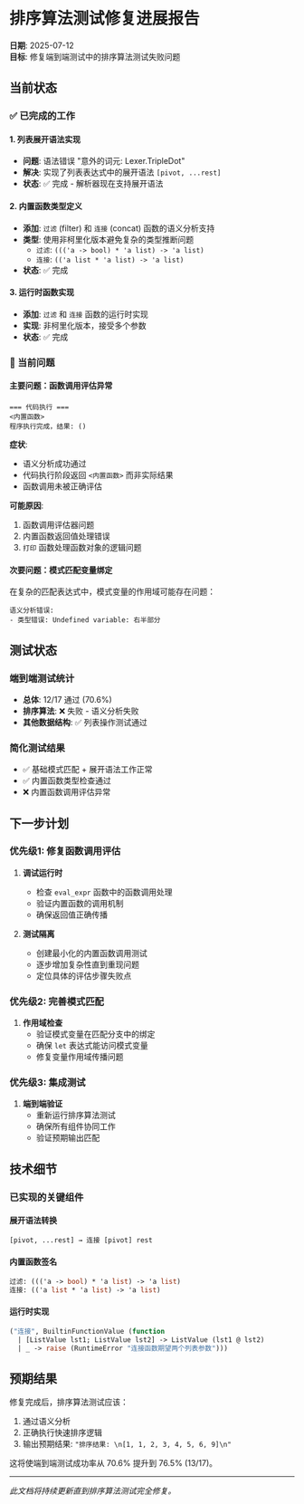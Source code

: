# 排序算法测试修复进展报告

**日期**: 2025-07-12  
**目标**: 修复端到端测试中的排序算法测试失败问题

## 当前状态

### ✅ 已完成的工作

#### 1. 列表展开语法实现
- **问题**: 语法错误 "意外的词元: Lexer.TripleDot"
- **解决**: 实现了列表表达式中的展开语法 `[pivot, ...rest]`
- **状态**: ✅ 完成 - 解析器现在支持展开语法

#### 2. 内置函数类型定义
- **添加**: `过滤` (filter) 和 `连接` (concat) 函数的语义分析支持
- **类型**: 使用非柯里化版本避免复杂的类型推断问题
  - `过滤`: `((('a -> bool) * 'a list) -> 'a list)`
  - `连接`: `(('a list * 'a list) -> 'a list)`
- **状态**: ✅ 完成

#### 3. 运行时函数实现
- **添加**: `过滤` 和 `连接` 函数的运行时实现
- **实现**: 非柯里化版本，接受多个参数
- **状态**: ✅ 完成

### 🔄 当前问题

#### 主要问题：函数调用评估异常
```
=== 代码执行 ===
<内置函数>
程序执行完成，结果: ()
```

**症状**:
- 语义分析成功通过
- 代码执行阶段返回 `<内置函数>` 而非实际结果
- 函数调用未被正确评估

**可能原因**:
1. 函数调用评估器问题
2. 内置函数返回值处理错误  
3. `打印` 函数处理函数对象的逻辑问题

#### 次要问题：模式匹配变量绑定
在复杂的匹配表达式中，模式变量的作用域可能存在问题：
```
语义分析错误:
- 类型错误: Undefined variable: 右半部分
```

## 测试状态

### 端到端测试统计
- **总体**: 12/17 通过 (70.6%)
- **排序算法**: ❌ 失败 - 语义分析失败
- **其他数据结构**: ✅ 列表操作测试通过

### 简化测试结果
- ✅ 基础模式匹配 + 展开语法工作正常
- ✅ 内置函数类型检查通过
- ❌ 内置函数调用评估异常

## 下一步计划

### 优先级1: 修复函数调用评估
1. **调试运行时**
   - 检查 `eval_expr` 函数中的函数调用处理
   - 验证内置函数的调用机制
   - 确保返回值正确传播

2. **测试隔离**
   - 创建最小化的内置函数调用测试
   - 逐步增加复杂性直到重现问题
   - 定位具体的评估步骤失败点

### 优先级2: 完善模式匹配
1. **作用域检查**
   - 验证模式变量在匹配分支中的绑定
   - 确保 `let` 表达式能访问模式变量
   - 修复变量作用域传播问题

### 优先级3: 集成测试
1. **端到端验证**
   - 重新运行排序算法测试
   - 确保所有组件协同工作
   - 验证预期输出匹配

## 技术细节

### 已实现的关键组件

#### 展开语法转换
```ocaml
[pivot, ...rest] → 连接 [pivot] rest
```

#### 内置函数签名
```ocaml
过滤: ((('a -> bool) * 'a list) -> 'a list)
连接: (('a list * 'a list) -> 'a list)
```

#### 运行时实现
```ocaml
("连接", BuiltinFunctionValue (function
  | [ListValue lst1; ListValue lst2] -> ListValue (lst1 @ lst2)
  | _ -> raise (RuntimeError "连接函数期望两个列表参数")))
```

## 预期结果

修复完成后，排序算法测试应该：
1. 通过语义分析
2. 正确执行快速排序逻辑
3. 输出预期结果: `"排序结果: \n[1, 1, 2, 3, 4, 5, 6, 9]\n"`

这将使端到端测试成功率从 70.6% 提升到 76.5% (13/17)。

---

*此文档将持续更新直到排序算法测试完全修复。*